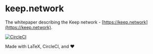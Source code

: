 # keep.network

The whitepaper describing the Keep network - [https://keep.network](https://keep.network).

[![CircleCI](https://circleci.com/gh/keep-network/whitepaper.png?style=shield)](https://circleci.com/gh/keep-network/whitepaper)

Made with LaTeX, CircleCI, and ❤️
